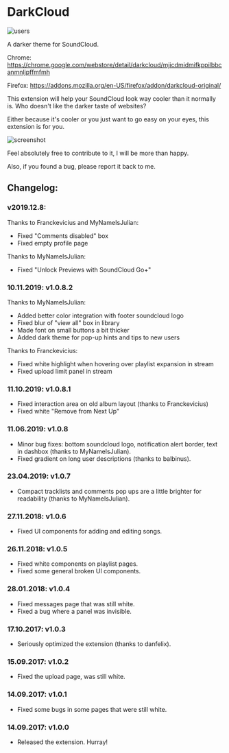 # DarkCloud
![users](https://img.shields.io/chrome-web-store/d/mjicdmidmifkppilbbcanmnljpffmfmh.svg?label=users)

A darker theme for SoundCloud.

Chrome:
https://chrome.google.com/webstore/detail/darkcloud/mjicdmidmifkppilbbcanmnljpffmfmh

Firefox:
https://addons.mozilla.org/en-US/firefox/addon/darkcloud-original/

This extension will help your SoundCloud look way cooler than it normally is.
Who doesn't like the darker taste of websites?

Either because it's cooler or you just want to go easy on your eyes, this extension is for you.

![screenshot](https://github.com/iamdiogo/DarkCloud/blob/master/images/screencroped.png)

Feel absolutely free to contribute to it, I will be more than happy.

Also, if you found a bug, please report it back to me.

## Changelog:

### v2019.12.8:
Thanks to Franckevicius and MyNameIsJulian:
- Fixed "Comments disabled" box
- Fixed empty profile page

Thanks to MyNameIsJulian:
- Fixed "Unlock Previews with SoundCloud Go+"

### 10.11.2019: v1.0.8.2
Thanks to MyNameIsJulian:
- Added better color integration with footer soundcloud logo
- Fixed blur of "view all" box in library
- Made font on small buttons a bit thicker
- Added dark theme for pop-up hints and tips to new users

Thanks to Franckevicius:
- Fixed white highlight when hovering over playlist expansion in stream
- Fixed upload limit panel in stream

### 11.10.2019: v1.0.8.1
- Fixed interaction area on old album layout (thanks to Franckevicius)
- Fixed white "Remove from Next Up"

### 11.06.2019: v1.0.8
- Minor bug fixes: bottom soundcloud logo, notification alert border, text in dashbox (thanks to MyNameIsJulian).
- Fixed gradient on long user descriptions (thanks to balbinus).

### 23.04.2019: v1.0.7
- Compact tracklists and comments pop ups are a little brighter for readability (thanks to MyNameIsJulian).

### 27.11.2018: v1.0.6
- Fixed UI components for adding and editing songs.

### 26.11.2018: v1.0.5
- Fixed white components on playlist pages.
- Fixed some general broken UI components.

### 28.01.2018: v1.0.4
- Fixed messages page that was still white.
- Fixed a bug where a panel was invisible.

### 17.10.2017: v1.0.3
- Seriously optimized the extension (thanks to danfelix).

### 15.09.2017: v1.0.2
- Fixed the upload page, was still white.

### 14.09.2017: v1.0.1
- Fixed some bugs in some pages that were still white.

### 14.09.2017: v1.0.0
- Released the extension. Hurray!
